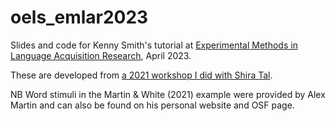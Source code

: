 # oels_emlar2023
Slides and code for Kenny Smith's tutorial at [Experimental Methods in
Language Acquisition Research](https://emlar.wp.hum.uu.nl), April 2023.

These are developed from [a 2021 workshop I did with Shira Tal](https://github.com/kennysmithed/evwall_talsmith).

NB Word stimuli in the Martin & White (2021) example were provided by Alex Martin and can also be found on his personal website and OSF page.